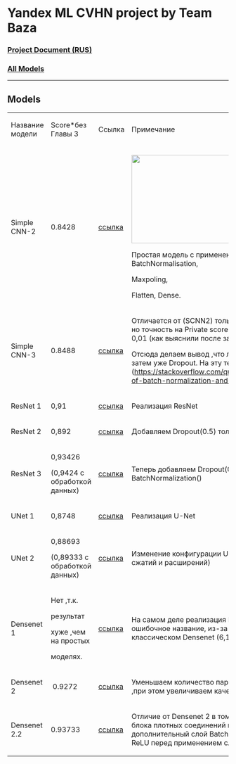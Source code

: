 # Yandex ML CVHN project by Team Baza

### [Project Document (RUS)](https://docs.google.com/document/d/1kkRGEOGYcRwY7QXgo4I_ZbVbdXVLwtI1wq2rLlJV1Ls/edit#)

### [All Models](https://github.com/whoIsClownHere/ML-project/blob/main/ML_BAZA_all_models_.ipynb)

------------

## Models

</head><body class="c35 doc-content"><p class="c8"><span class="c27"></span></p><a id="t.1711b3ddd4789a41939e6949502ea9c0442ae412"></a><a id="t.0"></a><table class="c36"><tr class="c9"><td class="c23" colspan="1" rowspan="1"><p class="c0"><span class="c13 c25">&#1053;&#1072;&#1079;&#1074;&#1072;&#1085;&#1080;&#1077; &#1084;&#1086;&#1076;&#1077;&#1083;&#1080;</span></p></td><td class="c6" colspan="1" rowspan="1"><p class="c0"><span class="c25">Score</span><span class="c13 c34">*&#1073;&#1077;&#1079; &#1043;&#1083;&#1072;&#1074;&#1099; 3</span></p></td><td class="c15" colspan="1" rowspan="1"><p class="c0"><span class="c13 c20">&#1057;&#1089;&#1099;&#1083;&#1082;&#1072;</span></p></td><td class="c14" colspan="1" rowspan="1"><p class="c0"><span class="c13 c25">&#1055;&#1088;&#1080;&#1084;&#1077;&#1095;&#1072;&#1085;&#1080;&#1077;</span></p></td></tr><tr class="c9"><td class="c23" colspan="1" rowspan="1"><p class="c0"><span class="c13 c25">Simple CNN-2</span></p></td><td class="c6" colspan="1" rowspan="1"><p class="c0"><span class="c7">0.8428</span></p></td><td class="c15" colspan="1" rowspan="1"><p class="c0"><span class="c18"><a class="c1" href="https://www.google.com/url?q=https://github.com/whoIsClownHere/ML-project/blob/main/%25D0%259F%25D0%259E%25D0%259A%25D0%259E%25D0%259B%25D0%2595%25D0%259D%25D0%2598%25D0%2595%2520Baseline/ML_BAZA_2023_second.ipynb&amp;sa=D&amp;source=editors&amp;ust=1682228005826461&amp;usg=AOvVaw3wywsaOeiAaQB0zucYLcdo">&#1089;&#1089;&#1099;&#1083;&#1082;&#1072;</a></span></p></td><td class="c14" colspan="1" rowspan="1"><p class="c0"><span style="overflow: hidden; display: inline-block; margin: 0.00px 0.00px; border: 0.00px solid #000000; transform: rotate(0.00rad) translateZ(0px); -webkit-transform: rotate(0.00rad) translateZ(0px); width: 236.84px; height: 200.54px;"><img alt="" src="images/image1.png" style="width: 236.84px; height: 200.54px; margin-left: 0.00px; margin-top: 0.00px; transform: rotate(0.00rad) translateZ(0px); -webkit-transform: rotate(0.00rad) translateZ(0px);" title=""></span></p><p class="c0"><span class="c11">&#1055;&#1088;&#1086;&#1089;&#1090;&#1072;&#1103; &#1084;&#1086;&#1076;&#1077;&#1083;&#1100; &#1089; &#1087;&#1088;&#1080;&#1084;&#1077;&#1085;&#1077;&#1085;&#1080;&#1077;&#1084; </span><span class="c11">Conv2D</span><span class="c11">, Dropout, </span><span class="c11">BatchNormalisation</span><span class="c13 c11">,</span></p><p class="c0"><span class="c11 c13">Maxpoling,</span></p><p class="c0"><span class="c13 c11">Flatten, Dense.</span></p></td></tr><tr class="c9"><td class="c23" colspan="1" rowspan="1"><p class="c0"><span class="c13 c25">Simple CNN-3</span></p></td><td class="c6" colspan="1" rowspan="1"><p class="c0"><span class="c7">0.8488</span></p></td><td class="c15" colspan="1" rowspan="1"><p class="c0"><span class="c18"><a class="c1" href="https://www.google.com/url?q=https://github.com/whoIsClownHere/ML-project/blob/main/%25D0%259F%25D0%259E%25D0%259A%25D0%259E%25D0%259B%25D0%2595%25D0%259D%25D0%2598%25D0%2595%2520Baseline/ML_BAZA_2023_three.ipynb&amp;sa=D&amp;source=editors&amp;ust=1682228005827934&amp;usg=AOvVaw3l3QLihB6CaaRgQ_SD0xOl">&#1089;&#1089;&#1099;&#1083;&#1082;&#1072;</a></span></p></td><td class="c14" colspan="1" rowspan="1"><p class="c0"><span class="c11">&#1054;&#1090;&#1083;&#1080;&#1095;&#1072;&#1077;&#1090;&#1089;&#1103; &#1086;&#1090; (SCNN2) &#1090;&#1086;&#1083;&#1100;&#1082;&#1086; &#1087;&#1086;&#1088;&#1103;&#1076;&#1082;&#1086;&#1084; BN &#1080; Dropout , &#1085;&#1086; &#1090;&#1086;&#1095;&#1085;&#1086;&#1089;&#1090;&#1100; &#1085;&#1072; </span><span class="c11 c26">Private score &#1073;&#1091;&#1076;&#1077;&#1090; &#1086;&#1090;&#1083;&#1080;&#1095;&#1072;&#1090;&#1100;&#1089;&#1103; &#1091;&#1078;&#1077; &#1085;&#1072; 0,01 (&#1082;&#1072;&#1082; &#1074;&#1099;&#1103;&#1089;&#1085;&#1080;&#1083;&#1080; &#1087;&#1086;&#1089;&#1083;&#1077; &#1079;&#1072;&#1074;&#1077;&#1088;&#1096;&#1077;&#1085;&#1080;&#1103; &#1089;&#1086;&#1088;&#1077;&#1074;&#1085;&#1086;&#1074;&#1072;&#1085;&#1080;&#1103;). </span></p><p class="c0"><span class="c28 c11">&#1054;&#1090;&#1089;&#1102;&#1076;&#1072; &#1076;&#1077;&#1083;&#1072;&#1077;&#1084; &#1074;&#1099;&#1074;&#1086;&#1076; ,&#1095;&#1090;&#1086; </span><span class="c11 c19">&#1083;&#1091;&#1095;&#1096;&#1077; &#1089;&#1085;&#1072;&#1095;&#1072;&#1083;&#1072; &#1076;&#1077;&#1083;&#1072;&#1090;&#1100; BN &#1072; &#1079;&#1072;&#1090;&#1077;&#1084; &#1091;&#1078;&#1077; Dropout</span><span class="c11 c28">. &#1053;&#1072; &#1101;&#1090;&#1091; &#1090;&#1077;&#1084;&#1091; &#1077;&#1089;&#1090;&#1100; &#1094;&#1077;&#1083;&#1099;&#1077; &#1076;&#1080;&#1089;&#1082;&#1091;&#1089;&#1089;&#1080;&#1080; (</span><span class="c11 c31"><a class="c1" href="https://www.google.com/url?q=https://stackoverflow.com/questions/39691902/ordering-of-batch-normalization-and-dropout&amp;sa=D&amp;source=editors&amp;ust=1682228005828578&amp;usg=AOvVaw3gXjNAdxpFfdmfyER5Z53U">https://stackoverflow.com/questions/39691902/ordering-of-batch-normalization-and-dropout</a></span><span class="c26 c11">)</span></p><p class="c0 c17"><span class="c26 c11"></span></p></td></tr><tr class="c9"><td class="c23" colspan="1" rowspan="1"><p class="c0"><span class="c13 c25">ResNet 1</span></p></td><td class="c6" colspan="1" rowspan="1"><p class="c16"><span class="c7">0,91</span></p></td><td class="c15" colspan="1" rowspan="1"><p class="c0"><span class="c18"><a class="c1" href="https://www.google.com/url?q=https://github.com/whoIsClownHere/ML-project/blob/main/%25D0%259F%25D0%259E%25D0%259A%25D0%259E%25D0%259B%25D0%2595%25D0%259D%25D0%2598%25D0%2595%2520RESNET-50/ML_BAZA_2023_RES50_NET_1.ipynb&amp;sa=D&amp;source=editors&amp;ust=1682228005829719&amp;usg=AOvVaw1ABExvsD65HO3EgHvp3Osp">&#1089;&#1089;&#1099;&#1083;&#1082;&#1072;</a></span></p></td><td class="c14" colspan="1" rowspan="1"><p class="c16"><span class="c24 c11">&#1056;&#1077;&#1072;&#1083;&#1080;&#1079;&#1072;&#1094;&#1080;&#1103; ResNet</span></p></td></tr><tr class="c9"><td class="c23" colspan="1" rowspan="1"><p class="c0"><span class="c13 c25">ResNet 2</span></p></td><td class="c6" colspan="1" rowspan="1"><p class="c16"><span class="c7">0,892</span></p></td><td class="c15" colspan="1" rowspan="1"><p class="c0"><span class="c18"><a class="c1" href="https://www.google.com/url?q=https://github.com/whoIsClownHere/ML-project/blob/main/%25D0%259F%25D0%259E%25D0%259A%25D0%259E%25D0%259B%25D0%2595%25D0%259D%25D0%2598%25D0%2595%2520RESNET-50/ML_BAZA_2023_RES50_NET_2.ipynb&amp;sa=D&amp;source=editors&amp;ust=1682228005831224&amp;usg=AOvVaw1NyEfyLzag_4qvFbQNDCrX">&#1089;&#1089;&#1099;&#1083;&#1082;&#1072;</a></span></p></td><td class="c14" colspan="1" rowspan="1"><p class="c0"><span class="c24 c11">&#1044;&#1086;&#1073;&#1072;&#1074;&#1083;&#1103;&#1077;&#1084; Dropout(0.5) &#1090;&#1086;&#1083;&#1100;&#1082;&#1086; &#1074; Residual &#1073;&#1083;&#1086;&#1082;&#1080;</span></p></td></tr><tr class="c9"><td class="c23" colspan="1" rowspan="1"><p class="c0"><span class="c13 c25">ResNet 3</span></p></td><td class="c6" colspan="1" rowspan="1"><p class="c16"><span class="c4">0,93426</span></p><p class="c16"><span class="c5">(0,9424 &#1089; &#1086;&#1073;&#1088;&#1072;&#1073;&#1086;&#1090;&#1082;&#1086;&#1081; &#1076;&#1072;&#1085;&#1085;&#1099;&#1093;)</span></p></td><td class="c15" colspan="1" rowspan="1"><p class="c0"><span class="c18"><a class="c1" href="https://www.google.com/url?q=https://github.com/whoIsClownHere/ML-project/blob/main/%25D0%259F%25D0%259E%25D0%259A%25D0%259E%25D0%259B%25D0%2595%25D0%259D%25D0%2598%25D0%2595%2520RESNET-50/ML_BAZA_2023_RES50_NET_3_2.ipynb&amp;sa=D&amp;source=editors&amp;ust=1682228005832855&amp;usg=AOvVaw1elZPT8HxQbRLjwuPBaARN">&#1089;&#1089;&#1099;&#1083;&#1082;&#1072;</a></span></p></td><td class="c14" colspan="1" rowspan="1"><p class="c16"><span class="c24 c11">&#1058;&#1077;&#1087;&#1077;&#1088;&#1100; &#1076;&#1086;&#1073;&#1072;&#1074;&#1083;&#1103;&#1077;&#1084; Dropout(0.4) &#1074;&#1086; &#1074;&#1089;&#1077; &#1084;&#1077;&#1089;&#1090;&#1072; &#1087;&#1086;&#1089;&#1083;&#1077; BatchNormalization()</span></p></td></tr><tr class="c9"><td class="c23" colspan="1" rowspan="1"><p class="c0"><span class="c13 c25">UNet 1</span></p></td><td class="c6" colspan="1" rowspan="1"><p class="c0"><span class="c7">0,8748</span></p></td><td class="c15" colspan="1" rowspan="1"><p class="c0"><span class="c2"><a class="c1" href="https://www.google.com/url?q=https://github.com/whoIsClownHere/ML-project/blob/main/%25D0%259F%25D0%259E%25D0%259B%25D0%2595%25D0%259D%25D0%2598%25D0%2595%2520U_NET/ML_BAZA_2023_U_NET_1.ipynb&amp;sa=D&amp;source=editors&amp;ust=1682228005834314&amp;usg=AOvVaw1oRDBM1_EOiAMahd0CTwfF">&#1089;&#1089;&#1099;&#1083;&#1082;&#1072;</a></span></p></td><td class="c14" colspan="1" rowspan="1"><p class="c16"><span class="c24 c11">&#1056;&#1077;&#1072;&#1083;&#1080;&#1079;&#1072;&#1094;&#1080;&#1103; U-Net</span></p></td></tr><tr class="c9"><td class="c23" colspan="1" rowspan="1"><p class="c16"><span class="c24 c25">UNet 2</span></p></td><td class="c6" colspan="1" rowspan="1"><p class="c0"><span class="c4">0,88693</span></p><p class="c16"><span class="c24 c32">(0,89333 &#1089; &#1086;&#1073;&#1088;&#1072;&#1073;&#1086;&#1090;&#1082;&#1086;&#1081; &#1076;&#1072;&#1085;&#1085;&#1099;&#1093;)</span></p></td><td class="c15" colspan="1" rowspan="1"><p class="c0"><span class="c2"><a class="c1" href="https://www.google.com/url?q=https://github.com/whoIsClownHere/ML-project/blob/main/%25D0%259F%25D0%259E%25D0%259B%25D0%2595%25D0%259D%25D0%2598%25D0%2595%2520U_NET/ML_BAZA_2023_U_NET_2.ipynb&amp;sa=D&amp;source=editors&amp;ust=1682228005835994&amp;usg=AOvVaw3AE41MnlC4XlG8DEv8RIVW">&#1089;&#1089;&#1099;&#1083;&#1082;&#1072;</a></span></p></td><td class="c14" colspan="1" rowspan="1"><p class="c33"><span class="c3">&#1048;&#1079;&#1084;&#1077;&#1085;&#1077;&#1085;&#1080;&#1077; &#1082;&#1086;&#1085;&#1092;&#1080;&#1075;&#1091;&#1088;&#1072;&#1094;&#1080;&#1080; U-Net (&#1091;&#1084;&#1077;&#1085;&#1100;&#1096;&#1077;&#1085;&#1080;&#1077; &#1082;&#1086;&#1083;-&#1074;&#1072; &#1089;&#1078;&#1072;&#1090;&#1080;&#1081; &#1080; &#1088;&#1072;&#1089;&#1096;&#1080;&#1088;&#1077;&#1085;&#1080;&#1081;)</span></p></td></tr><tr class="c9"><td class="c23" colspan="1" rowspan="1"><p class="c16"><span class="c12">Densenet 1</span></p></td><td class="c6" colspan="1" rowspan="1"><p class="c0"><span class="c4">&#1053;&#1077;&#1090; ,&#1090;.&#1082;.</span></p><p class="c0"><span class="c10">&#1088;&#1077;&#1079;&#1091;&#1083;&#1100;&#1090;&#1072;&#1090;</span></p><p class="c0"><span class="c10">&#1093;&#1091;&#1078;&#1077; ,&#1095;&#1077;&#1084; &#1085;&#1072; &#1087;&#1088;&#1086;&#1089;&#1090;&#1099;&#1093;</span></p><p class="c0"><span class="c10">&#1084;&#1086;&#1076;&#1077;&#1083;&#1103;&#1093;. </span></p></td><td class="c15" colspan="1" rowspan="1"><p class="c0"><span class="c2"><a class="c1" href="https://www.google.com/url?q=https://github.com/whoIsClownHere/ML-project/blob/main/DENSENET/ML_BAZA_2023_DenseNet_1.ipynb&amp;sa=D&amp;source=editors&amp;ust=1682228005837645&amp;usg=AOvVaw3e383ryM9yPMdAxLsVw7lq">&#1089;&#1089;&#1099;&#1083;&#1082;&#1072;</a></span></p></td><td class="c14" colspan="1" rowspan="1"><p class="c33"><span class="c11 c24">&#1053;&#1072; &#1089;&#1072;&#1084;&#1086;&#1084; &#1076;&#1077;&#1083;&#1077; &#1088;&#1077;&#1072;&#1083;&#1080;&#1079;&#1072;&#1094;&#1080;&#1103; </span><span class="c24 c11">ResNetXt</span><span class="c24 c20 c37">&nbsp;</span><span class="c24 c11">(&#1053;&#1086; &#1089;&#1086;&#1093;&#1088;&#1072;&#1085;&#1080;&#1083;&#1086;&#1089;&#1100; &#1086;&#1096;&#1080;&#1073;&#1086;&#1095;&#1085;&#1086;&#1077; &#1085;&#1072;&#1079;&#1074;&#1072;&#1085;&#1080;&#1077;, &#1080;&#1079;-&#1079;&#1072; &#1088;&#1072;&#1079;&#1076;&#1077;&#1083;&#1077;&#1085;&#1080;&#1077; &#1085;&#1072; &#1089;&#1083;&#1086;&#1080; &#1082;&#1072;&#1082; &#1074; &#1082;&#1083;&#1072;&#1089;&#1089;&#1080;&#1095;&#1077;&#1089;&#1082;&#1086;&#1084; Densenet (6,12,24,16)). </span></p></td></tr><tr class="c9"><td class="c23" colspan="1" rowspan="1"><p class="c16"><span class="c12">Densenet 2</span></p></td><td class="c6" colspan="1" rowspan="1"><p class="c0"><span class="c3">&nbsp;0.9272</span></p></td><td class="c15" colspan="1" rowspan="1"><p class="c0"><span class="c2"><a class="c1" href="https://www.google.com/url?q=https://github.com/whoIsClownHere/ML-project/blob/main/DENSENET/ML_BAZA_2023_DenseNet_2.ipynb&amp;sa=D&amp;source=editors&amp;ust=1682228005838667&amp;usg=AOvVaw0vxTitb6VNC_S3dKlZg9r3">&#1089;&#1089;&#1099;&#1083;&#1082;&#1072;</a></span></p></td><td class="c14" colspan="1" rowspan="1"><p class="c33"><span class="c3">&#1059;&#1084;&#1077;&#1085;&#1100;&#1096;&#1072;&#1077;&#1084; &#1082;&#1086;&#1083;&#1080;&#1095;&#1077;&#1089;&#1090;&#1074;&#1086; &#1087;&#1072;&#1088;&#1072;&#1084;&#1077;&#1090;&#1088;&#1086;&#1074; &#1089; 7 &#1084;&#1083;&#1085;. &#1076;&#1086; 1,5 &#1084;&#1083;&#1085;. ,&#1087;&#1088;&#1080; &#1101;&#1090;&#1086;&#1084; &#1091;&#1074;&#1077;&#1083;&#1080;&#1095;&#1080;&#1074;&#1072;&#1077;&#1084; &#1082;&#1072;&#1095;&#1077;&#1089;&#1090;&#1074;&#1086;.</span></p></td></tr><tr class="c9"><td class="c23" colspan="1" rowspan="1"><p class="c16"><span class="c12">Densenet 2.2</span></p></td><td class="c6" colspan="1" rowspan="1"><p class="c0"><span class="c4">0.93733</span></p></td><td class="c15" colspan="1" rowspan="1"><p class="c0"><span class="c2"><a class="c1" href="https://www.google.com/url?q=https://github.com/whoIsClownHere/ML-project/blob/main/DENSENET/ML_BAZA_2023_DenseNet_2_2.ipynb&amp;sa=D&amp;source=editors&amp;ust=1682228005839648&amp;usg=AOvVaw0AN_4GvDXnTsdaU-pmxKJN">&#1089;&#1089;&#1099;&#1083;&#1082;&#1072;</a></span></p></td><td class="c14" colspan="1" rowspan="1"><p class="c33"><span class="c3">&#1054;&#1090;&#1083;&#1080;&#1095;&#1080;&#1077; &#1086;&#1090; Densenet 2 &#1074; &#1090;&#1086;&#1084;, &#1095;&#1090;&#1086; &#1087;&#1086;&#1089;&#1083;&#1077; &#1087;&#1086;&#1089;&#1083;&#1077;&#1076;&#1085;&#1077;&#1075;&#1086; &#1073;&#1083;&#1086;&#1082;&#1072; &#1087;&#1083;&#1086;&#1090;&#1085;&#1099;&#1093; &#1089;&#1086;&#1077;&#1076;&#1080;&#1085;&#1077;&#1085;&#1080;&#1081; &#1087;&#1088;&#1080;&#1084;&#1077;&#1085;&#1103;&#1077;&#1090;&#1089;&#1103; &#1076;&#1086;&#1087;&#1086;&#1083;&#1085;&#1080;&#1090;&#1077;&#1083;&#1100;&#1085;&#1099;&#1081; &#1089;&#1083;&#1086;&#1081; Batch Normalization, Dropout &#1080; ReLU &#1087;&#1077;&#1088;&#1077;&#1076; &#1087;&#1088;&#1080;&#1084;&#1077;&#1085;&#1077;&#1085;&#1080;&#1077;&#1084; &#1089;&#1083;&#1086;&#1103; GlobalAveragePooling2D</span></p></td></tr></table><p class="c8"><span class="c27"></span></p></body></html>
